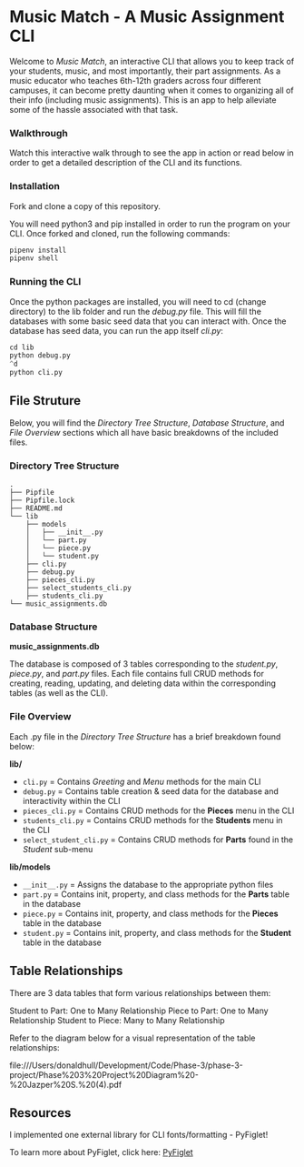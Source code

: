 # Music Match - A Music Assignment CLI 

Welcome to *Music Match*, an interactive CLI that allows you to keep track of your students, music, and most importantly, their part assignments. As a music educator who teaches 6th-12th graders across four different campuses, it can become pretty daunting when it comes to organizing all of their info (including music assignments). This is an app to help alleviate some of the hassle associated with that task.

### Walkthrough

Watch this interactive walk through to see the app in action or read below in order to get a detailed description of the CLI and its functions.

### Installation

Fork and clone a copy of this repository.

You will need python3 and pip installed in order to run the program on your CLI. Once forked and cloned, run the following commands:

```python
pipenv install
pipenv shell
```

### Running the CLI

Once the python packages are installed, you will need to cd (change directory) to the lib folder and run the *debug.py* file. This will fill the databases with some basic seed data that you can interact with. Once the database has seed data, you can run the app itself *cli.py*:

```python
cd lib 
python debug.py 
^d
python cli.py
```

## File Struture

Below, you will find the *Directory Tree Structure*, *Database Structure*, and *File Overview* sections which all have basic breakdowns of the included files.

### Directory Tree Structure

```console
.
├── Pipfile
├── Pipfile.lock
├── README.md
└── lib
    ├── models
    │   ├── __init__.py
    │   └── part.py
    │   └── piece.py
    │   └── student.py
    ├── cli.py
    ├── debug.py
    ├── pieces_cli.py
    ├── select_students_cli.py
    ├── students_cli.py
└── music_assignments.db

```

### Database Structure

__music_assignments.db__

The database is composed of 3 tables corresponding to the *student.py*, *piece.py*, and *part.py* files. Each file contains full CRUD methods for creating, reading, updating, and deleting data within the corresponding tables (as well as the CLI).

### File Overview

Each .py file in the *Directory Tree Structure* has a brief breakdown found below:

__lib/__
* `cli.py` = Contains *Greeting* and *Menu* methods for the main CLI
* `debug.py` = Contains table creation & seed data for the database and interactivity within the CLI
* `pieces_cli.py` = Contains CRUD methods for the __Pieces__ menu in the CLI
* `students_cli.py` = Contains CRUD methods for the __Students__ menu in the CLI
* `select_student_cli.py` = Contains CRUD methods for __Parts__ found in the *Student* sub-menu

__lib/models__
* `__init__.py` = Assigns the database to the appropriate python files
* `part.py` = Contains init, property, and class methods for the __Parts__ table in the database
* `piece.py` = Contains init, property, and class methods for the __Pieces__ table in the database
* `student.py` = Contains init, property, and class methods for the __Student__ table in the database

## Table Relationships

There are 3 data tables that form various relationships between them:

Student to Part: One to Many Relationship
Piece to Part: One to Many Relationship
Student to Piece: Many to Many Relationship

Refer to the diagram below for a visual representation of the table relationships:

file:///Users/donaldhull/Development/Code/Phase-3/phase-3-project/Phase%203%20Project%20Diagram%20-%20Jazper%20S.%20(4).pdf

## Resources

I implemented one external library for CLI fonts/formatting - PyFiglet!

To learn more about PyFiglet, click here: [PyFiglet](https://pypi.org/project/pyfiglet/)